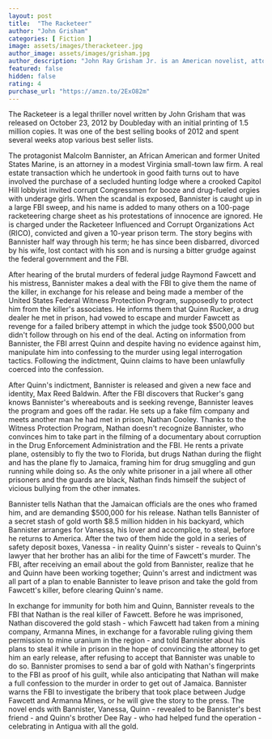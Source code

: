 ```yaml
---
layout: post
title:  "The Racketeer"
author: "John Grisham"
categories: [ Fiction ]
image: assets/images/theracketeer.jpg
author_image: assets/images/grisham.jpg
author_description: "John Ray Grisham Jr. is an American novelist, attorney, politician, and activist, best known for his popular legal thrillers. His books have been translated into 42 languages and published worldwide."
featured: false
hidden: false
rating: 4
purchase_url: "https://amzn.to/2ExO82m"
---
```

The Racketeer is a legal thriller novel written by John Grisham that was released on October 23, 2012 by Doubleday with an initial printing of 1.5 million copies. It was one of the best selling books of 2012 and spent several weeks atop various best seller lists.

The protagonist Malcolm Bannister, an African American and former United States Marine, is an attorney in a modest Virginia small-town law firm. A real estate transaction which he undertook in good faith turns out to have involved the purchase of a secluded hunting lodge where a crooked Capitol Hill lobbyist invited corrupt Congressmen for booze and drug-fueled orgies with underage girls. When the scandal is exposed, Bannister is caught up in a large FBI sweep, and his name is added to many others on a 100-page racketeering charge sheet as his protestations of innocence are ignored. He is charged under the Racketeer Influenced and Corrupt Organizations Act (RICO), convicted and given a 10-year prison term. The story begins with Bannister half way through his term; he has since been disbarred, divorced by his wife, lost contact with his son and is nursing a bitter grudge against the federal government and the FBI.

After hearing of the brutal murders of federal judge Raymond Fawcett and his mistress, Bannister makes a deal with the FBI to give them the name of the killer, in exchange for his release and being made a member of the United States Federal Witness Protection Program, supposedly to protect him from the killer's associates. He informs them that Quinn Rucker, a drug dealer he met in prison, had vowed to escape and murder Fawcett as revenge for a failed bribery attempt in which the judge took $500,000 but didn't follow through on his end of the deal. Acting on information from Bannister, the FBI arrest Quinn and despite having no evidence against him, manipulate him into confessing to the murder using legal interrogation tactics. Following the indictment, Quinn claims to have been unlawfully coerced into the confession.

After Quinn's indictment, Bannister is released and given a new face and identity, Max Reed Baldwin. After the FBI discovers that Rucker's gang knows Bannister's whereabouts and is seeking revenge, Bannister leaves the program and goes off the radar. He sets up a fake film company and meets another man he had met in prison, Nathan Cooley. Thanks to the Witness Protection Program, Nathan doesn't recognize Bannister, who convinces him to take part in the filming of a documentary about corruption in the Drug Enforcement Administration and the FBI. He rents a private plane, ostensibly to fly the two to Florida, but drugs Nathan during the flight and has the plane fly to Jamaica, framing him for drug smuggling and gun running while doing so. As the only white prisoner in a jail where all other prisoners and the guards are black, Nathan finds himself the subject of vicious bullying from the other inmates.

Bannister tells Nathan that the Jamaican officials are the ones who framed him, and are demanding $500,000 for his release. Nathan tells Bannister of a secret stash of gold worth $8.5 million hidden in his backyard, which Bannister arranges for Vanessa, his lover and accomplice, to steal, before he returns to America. After the two of them hide the gold in a series of safety deposit boxes, Vanessa - in reality Quinn's sister - reveals to Quinn's lawyer that her brother has an alibi for the time of Fawcett's murder. The FBI, after receiving an email about the gold from Bannister, realize that he and Quinn have been working together; Quinn's arrest and indictment was all part of a plan to enable Bannister to leave prison and take the gold from Fawcett's killer, before clearing Quinn's name.

In exchange for immunity for both him and Quinn, Bannister reveals to the FBI that Nathan is the real killer of Fawcett. Before he was imprisoned, Nathan discovered the gold stash - which Fawcett had taken from a mining company, Armanna Mines, in exchange for a favorable ruling giving them permission to mine uranium in the region - and told Bannister about his plans to steal it while in prison in the hope of convincing the attorney to get him an early release, after refusing to accept that Bannister was unable to do so. Bannister promises to send a bar of gold with Nathan's fingerprints to the FBI as proof of his guilt, while also anticipating that Nathan will make a full confession to the murder in order to get out of Jamaica. Bannister warns the FBI to investigate the bribery that took place between Judge Fawcett and Armanna Mines, or he will give the story to the press. The novel ends with Bannister, Vanessa, Quinn - revealed to be Bannister's best friend - and Quinn's brother Dee Ray - who had helped fund the operation - celebrating in Antigua with all the gold.